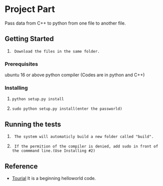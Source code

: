 # Project Part

Pass data from C++ to python from one file to another file.

## Getting Started

1.      Download the files in the same folder.
 
### Prerequisites

ubuntu 16 or above
python compiler    (Codes are in python and C++)

### Installing

1.     python setup.py install
2.     sudo python setup.py install(enter the passworld) 

## Running the tests

1.      The system will automaticly build a new folder called "build".
2.      If the permition of the compiler is denied, add sudo in front of the commmand line.(Use Installing #2)

## Reference

* [Tourial](https://www.pygame.org/docs/ref/joystick.html#pygame.joystick.init://www.tutorialspoint.com/python/python_further_extensions.htm) It is a beginning helloworld code.

